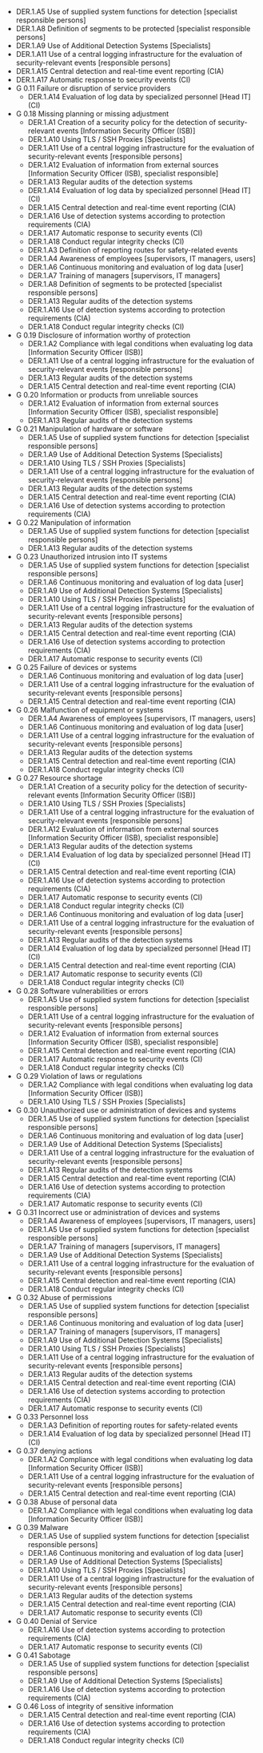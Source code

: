   * DER.1.A5 Use of supplied system functions for detection [specialist responsible persons]
  * DER.1.A8 Definition of segments to be protected [specialist responsible persons]
  * DER.1.A9 Use of Additional Detection Systems [Specialists]
  * DER.1.A11 Use of a central logging infrastructure for the evaluation of security-relevant events [responsible persons]
  * DER.1.A15 Central detection and real-time event reporting (CIA)
  * DER.1.A17 Automatic response to security events (CI)
* G 0.11 Failure or disruption of service providers
  * DER.1.A14 Evaluation of log data by specialized personnel [Head IT] (CI)
* G 0.18 Missing planning or missing adjustment
  * DER.1.A1 Creation of a security policy for the detection of security-relevant events [Information Security Officer (ISB)]
  * DER.1.A10 Using TLS / SSH Proxies [Specialists]
  * DER.1.A11 Use of a central logging infrastructure for the evaluation of security-relevant events [responsible persons]
  * DER.1.A12 Evaluation of information from external sources [Information Security Officer (ISB), specialist responsible]
  * DER.1.A13 Regular audits of the detection systems
  * DER.1.A14 Evaluation of log data by specialized personnel [Head IT] (CI)
  * DER.1.A15 Central detection and real-time event reporting (CIA)
  * DER.1.A16 Use of detection systems according to protection requirements (CIA)
  * DER.1.A17 Automatic response to security events (CI)
  * DER.1.A18 Conduct regular integrity checks (CI)
  * DER.1.A3 Definition of reporting routes for safety-related events
  * DER.1.A4 Awareness of employees [supervisors, IT managers, users]
  * DER.1.A6 Continuous monitoring and evaluation of log data [user]
  * DER.1.A7 Training of managers [supervisors, IT managers]
  * DER.1.A8 Definition of segments to be protected [specialist responsible persons]
  * DER.1.A13 Regular audits of the detection systems
  * DER.1.A16 Use of detection systems according to protection requirements (CIA)
  * DER.1.A18 Conduct regular integrity checks (CI)
* G 0.19 Disclosure of information worthy of protection
  * DER.1.A2 Compliance with legal conditions when evaluating log data [Information Security Officer (ISB)]
  * DER.1.A11 Use of a central logging infrastructure for the evaluation of security-relevant events [responsible persons]
  * DER.1.A13 Regular audits of the detection systems
  * DER.1.A15 Central detection and real-time event reporting (CIA)
* G 0.20 Information or products from unreliable sources
  * DER.1.A12 Evaluation of information from external sources [Information Security Officer (ISB), specialist responsible]
  * DER.1.A13 Regular audits of the detection systems
* G 0.21 Manipulation of hardware or software
  * DER.1.A5 Use of supplied system functions for detection [specialist responsible persons]
  * DER.1.A9 Use of Additional Detection Systems [Specialists]
  * DER.1.A10 Using TLS / SSH Proxies [Specialists]
  * DER.1.A11 Use of a central logging infrastructure for the evaluation of security-relevant events [responsible persons]
  * DER.1.A13 Regular audits of the detection systems
  * DER.1.A15 Central detection and real-time event reporting (CIA)
  * DER.1.A16 Use of detection systems according to protection requirements (CIA)
* G 0.22 Manipulation of information
  * DER.1.A5 Use of supplied system functions for detection [specialist responsible persons]
  * DER.1.A13 Regular audits of the detection systems
* G 0.23 Unauthorized intrusion into IT systems
  * DER.1.A5 Use of supplied system functions for detection [specialist responsible persons]
  * DER.1.A6 Continuous monitoring and evaluation of log data [user]
  * DER.1.A9 Use of Additional Detection Systems [Specialists]
  * DER.1.A10 Using TLS / SSH Proxies [Specialists]
  * DER.1.A11 Use of a central logging infrastructure for the evaluation of security-relevant events [responsible persons]
  * DER.1.A13 Regular audits of the detection systems
  * DER.1.A15 Central detection and real-time event reporting (CIA)
  * DER.1.A16 Use of detection systems according to protection requirements (CIA)
  * DER.1.A17 Automatic response to security events (CI)
* G 0.25 Failure of devices or systems
  * DER.1.A6 Continuous monitoring and evaluation of log data [user]
  * DER.1.A11 Use of a central logging infrastructure for the evaluation of security-relevant events [responsible persons]
  * DER.1.A15 Central detection and real-time event reporting (CIA)
* G 0.26 Malfunction of equipment or systems
  * DER.1.A4 Awareness of employees [supervisors, IT managers, users]
  * DER.1.A6 Continuous monitoring and evaluation of log data [user]
  * DER.1.A11 Use of a central logging infrastructure for the evaluation of security-relevant events [responsible persons]
  * DER.1.A13 Regular audits of the detection systems
  * DER.1.A15 Central detection and real-time event reporting (CIA)
  * DER.1.A18 Conduct regular integrity checks (CI)
* G 0.27 Resource shortage
  * DER.1.A1 Creation of a security policy for the detection of security-relevant events [Information Security Officer (ISB)]
  * DER.1.A10 Using TLS / SSH Proxies [Specialists]
  * DER.1.A11 Use of a central logging infrastructure for the evaluation of security-relevant events [responsible persons]
  * DER.1.A12 Evaluation of information from external sources [Information Security Officer (ISB), specialist responsible]
  * DER.1.A13 Regular audits of the detection systems
  * DER.1.A14 Evaluation of log data by specialized personnel [Head IT] (CI)
  * DER.1.A15 Central detection and real-time event reporting (CIA)
  * DER.1.A16 Use of detection systems according to protection requirements (CIA)
  * DER.1.A17 Automatic response to security events (CI)
  * DER.1.A18 Conduct regular integrity checks (CI)
  * DER.1.A6 Continuous monitoring and evaluation of log data [user]
  * DER.1.A11 Use of a central logging infrastructure for the evaluation of security-relevant events [responsible persons]
  * DER.1.A13 Regular audits of the detection systems
  * DER.1.A14 Evaluation of log data by specialized personnel [Head IT] (CI)
  * DER.1.A15 Central detection and real-time event reporting (CIA)
  * DER.1.A17 Automatic response to security events (CI)
  * DER.1.A18 Conduct regular integrity checks (CI)
* G 0.28 Software vulnerabilities or errors
  * DER.1.A5 Use of supplied system functions for detection [specialist responsible persons]
  * DER.1.A11 Use of a central logging infrastructure for the evaluation of security-relevant events [responsible persons]
  * DER.1.A12 Evaluation of information from external sources [Information Security Officer (ISB), specialist responsible]
  * DER.1.A15 Central detection and real-time event reporting (CIA)
  * DER.1.A17 Automatic response to security events (CI)
  * DER.1.A18 Conduct regular integrity checks (CI)
* G 0.29 Violation of laws or regulations
  * DER.1.A2 Compliance with legal conditions when evaluating log data [Information Security Officer (ISB)]
  * DER.1.A10 Using TLS / SSH Proxies [Specialists]
* G 0.30 Unauthorized use or administration of devices and systems
  * DER.1.A5 Use of supplied system functions for detection [specialist responsible persons]
  * DER.1.A6 Continuous monitoring and evaluation of log data [user]
  * DER.1.A9 Use of Additional Detection Systems [Specialists]
  * DER.1.A11 Use of a central logging infrastructure for the evaluation of security-relevant events [responsible persons]
  * DER.1.A13 Regular audits of the detection systems
  * DER.1.A15 Central detection and real-time event reporting (CIA)
  * DER.1.A16 Use of detection systems according to protection requirements (CIA)
  * DER.1.A17 Automatic response to security events (CI)
* G 0.31 Incorrect use or administration of devices and systems
  * DER.1.A4 Awareness of employees [supervisors, IT managers, users]
  * DER.1.A5 Use of supplied system functions for detection [specialist responsible persons]
  * DER.1.A7 Training of managers [supervisors, IT managers]
  * DER.1.A9 Use of Additional Detection Systems [Specialists]
  * DER.1.A11 Use of a central logging infrastructure for the evaluation of security-relevant events [responsible persons]
  * DER.1.A15 Central detection and real-time event reporting (CIA)
  * DER.1.A18 Conduct regular integrity checks (CI)
* G 0.32 Abuse of permissions
  * DER.1.A5 Use of supplied system functions for detection [specialist responsible persons]
  * DER.1.A6 Continuous monitoring and evaluation of log data [user]
  * DER.1.A7 Training of managers [supervisors, IT managers]
  * DER.1.A9 Use of Additional Detection Systems [Specialists]
  * DER.1.A10 Using TLS / SSH Proxies [Specialists]
  * DER.1.A11 Use of a central logging infrastructure for the evaluation of security-relevant events [responsible persons]
  * DER.1.A13 Regular audits of the detection systems
  * DER.1.A15 Central detection and real-time event reporting (CIA)
  * DER.1.A16 Use of detection systems according to protection requirements (CIA)
  * DER.1.A17 Automatic response to security events (CI)
* G 0.33 Personnel loss
  * DER.1.A3 Definition of reporting routes for safety-related events
  * DER.1.A14 Evaluation of log data by specialized personnel [Head IT] (CI)
* G 0.37 denying actions
  * DER.1.A2 Compliance with legal conditions when evaluating log data [Information Security Officer (ISB)]
  * DER.1.A11 Use of a central logging infrastructure for the evaluation of security-relevant events [responsible persons]
  * DER.1.A15 Central detection and real-time event reporting (CIA)
* G 0.38 Abuse of personal data
  * DER.1.A2 Compliance with legal conditions when evaluating log data [Information Security Officer (ISB)]
* G 0.39 Malware
  * DER.1.A5 Use of supplied system functions for detection [specialist responsible persons]
  * DER.1.A6 Continuous monitoring and evaluation of log data [user]
  * DER.1.A9 Use of Additional Detection Systems [Specialists]
  * DER.1.A10 Using TLS / SSH Proxies [Specialists]
  * DER.1.A11 Use of a central logging infrastructure for the evaluation of security-relevant events [responsible persons]
  * DER.1.A13 Regular audits of the detection systems
  * DER.1.A15 Central detection and real-time event reporting (CIA)
  * DER.1.A17 Automatic response to security events (CI)
* G 0.40 Denial of Service
  * DER.1.A16 Use of detection systems according to protection requirements (CIA)
  * DER.1.A17 Automatic response to security events (CI)
* G 0.41 Sabotage
  * DER.1.A5 Use of supplied system functions for detection [specialist responsible persons]
  * DER.1.A9 Use of Additional Detection Systems [Specialists]
  * DER.1.A16 Use of detection systems according to protection requirements (CIA)
* G 0.46 Loss of integrity of sensitive information
  * DER.1.A15 Central detection and real-time event reporting (CIA)
  * DER.1.A16 Use of detection systems according to protection requirements (CIA)
  * DER.1.A18 Conduct regular integrity checks (CI)
